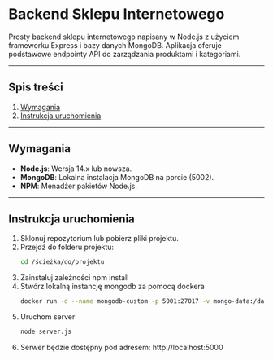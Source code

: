 # Backend Sklepu Internetowego

Prosty backend sklepu internetowego napisany w Node.js z użyciem frameworku Express i bazy danych MongoDB. Aplikacja oferuje podstawowe endpointy API do zarządzania produktami i kategoriami.

---

## Spis treści
1. [Wymagania](#wymagania)
2. [Instrukcja uruchomienia](#instrukcja-uruchomienia)


---

## Wymagania

- **Node.js**: Wersja 14.x lub nowsza.
- **MongoDB**: Lokalna instalacja MongoDB na porcie (5002).
- **NPM**: Menadżer pakietów Node.js.

---

## Instrukcja uruchomienia

1. Sklonuj repozytorium lub pobierz pliki projektu.
2. Przejdź do folderu projektu:
   ```bash
   cd /ścieżka/do/projektu
3. Zainstaluj zależności npm install
4. Stwórz lokalną instancję mongodb za pomocą dockera
   ```bash
   docker run -d --name mongodb-custom -p 5001:27017 -v mongo-data:/data/db mongo:latest
5. Uruchom server
    ```bash
   node server.js
6. Serwer będzie dostępny pod adresem: http://localhost:5000